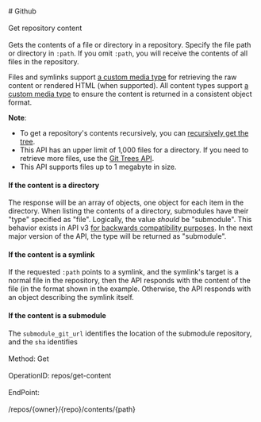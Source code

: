 <br>#     Github</br>
<br>Get repository content</br>
<br>Gets the contents of a file or directory in a repository. Specify the file path or directory in `:path`. If you omit
`:path`, you will receive the contents of all files in the repository.

Files and symlinks support [a custom media type](https://developer.github.com/v3/repos/contents/#custom-media-types) for
retrieving the raw content or rendered HTML (when supported). All content types support [a custom media
type](https://developer.github.com/v3/repos/contents/#custom-media-types) to ensure the content is returned in a consistent
object format.

**Note**:
*   To get a repository's contents recursively, you can [recursively get the tree](https://developer.github.com/v3/git/trees/).
*   This API has an upper limit of 1,000 files for a directory. If you need to retrieve more files, use the [Git Trees
API](https://developer.github.com/v3/git/trees/#get-a-tree).
*   This API supports files up to 1 megabyte in size.

#### If the content is a directory
The response will be an array of objects, one object for each item in the directory.
When listing the contents of a directory, submodules have their "type" specified as "file". Logically, the value
_should_ be "submodule". This behavior exists in API v3 [for backwards compatibility purposes](https://git.io/v1YCW).
In the next major version of the API, the type will be returned as "submodule".

#### If the content is a symlink 
If the requested `:path` points to a symlink, and the symlink's target is a normal file in the repository, then the
API responds with the content of the file (in the format shown in the example. Otherwise, the API responds with an object 
describing the symlink itself.

#### If the content is a submodule
The `submodule_git_url` identifies the location of the submodule repository, and the `sha` identifies</br>
<br>Method: Get</br>
<br>OperationID: repos/get-content</br>
<br>EndPoint:</br>
<br>/repos/{owner}/{repo}/contents/{path}</br>
